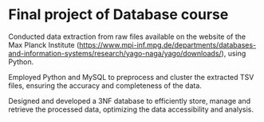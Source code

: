 # Final project of Database course

Conducted data extraction from raw files available on the website of the Max Planck Institute (https://www.mpi-inf.mpg.de/departments/databases-and-information-systems/research/yago-naga/yago/downloads/), using Python.

Employed Python and MySQL to preprocess and cluster the extracted TSV files, ensuring the accuracy and completeness of the data.

Designed and developed a 3NF database to efficiently store, manage and retrieve the processed data, optimizing the data accessibility and analysis.
